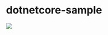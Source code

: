 # dotnetcore-sample
[<img src="https://ollymcbrideob.visualstudio.com/_apis/public/build/definitions/c6815625-0f4f-4eae-b42a-4412efd4d9b7/1/badge"/>](https://ollymcbrideob.visualstudio.com/Test%20Project/_build/index?definitionId=1)
